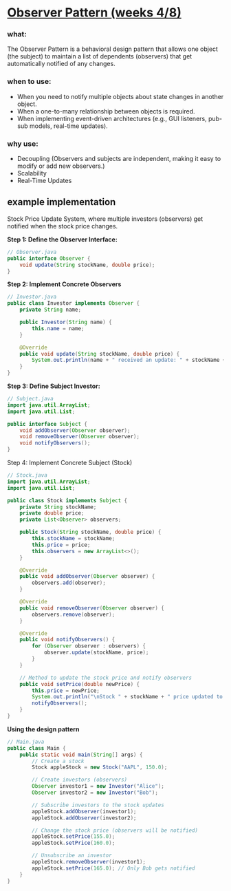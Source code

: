 # [Observer Pattern (weeks 4/8)](https://github.com/Khair9/Year-2-CompSci-Notes/blob/main/OOSE2/Design%20Patterns.md)
### what:
The Observer Pattern is a behavioral design pattern that allows one object (the subject) to maintain a list of dependents (observers) that get automatically notified of any changes.
### when to use:
- When you need to notify multiple objects about state changes in another object.
- When a one-to-many relationship between objects is required.
- When implementing event-driven architectures (e.g., GUI listeners, pub-sub models, real-time updates).

### why use:
- Decoupling (Observers and subjects are independent, making it easy to modify or add new observers.)
- Scalability
- Real-Time Updates
  
## example implementation
Stock Price Update System, where multiple investors (observers) get notified when the stock price changes.


**Step 1: Define the Observer Interface:**
```java
// Observer.java
public interface Observer {
    void update(String stockName, double price);
}
```
**Step 2: Implement Concrete Observers**
```java
// Investor.java
public class Investor implements Observer {
    private String name;

    public Investor(String name) {
        this.name = name;
    }

    @Override
    public void update(String stockName, double price) {
        System.out.println(name + " received an update: " + stockName + " is now $" + price);
    }
}

```
**Step 3: Define Subject Investor:**
```java
// Subject.java
import java.util.ArrayList;
import java.util.List;

public interface Subject {
    void addObserver(Observer observer);
    void removeObserver(Observer observer);
    void notifyObservers();
}
```

Step 4: Implement Concrete Subject (Stock)
```java
// Stock.java
import java.util.ArrayList;
import java.util.List;

public class Stock implements Subject {
    private String stockName;
    private double price;
    private List<Observer> observers;

    public Stock(String stockName, double price) {
        this.stockName = stockName;
        this.price = price;
        this.observers = new ArrayList<>();
    }

    @Override
    public void addObserver(Observer observer) {
        observers.add(observer);
    }

    @Override
    public void removeObserver(Observer observer) {
        observers.remove(observer);
    }

    @Override
    public void notifyObservers() {
        for (Observer observer : observers) {
            observer.update(stockName, price);
        }
    }

    // Method to update the stock price and notify observers
    public void setPrice(double newPrice) {
        this.price = newPrice;
        System.out.println("\nStock " + stockName + " price updated to $" + price);
        notifyObservers();
    }
}

```
**Using the design pattern**
```java
// Main.java
public class Main {
    public static void main(String[] args) {
        // Create a stock
        Stock appleStock = new Stock("AAPL", 150.0);

        // Create investors (observers)
        Observer investor1 = new Investor("Alice");
        Observer investor2 = new Investor("Bob");

        // Subscribe investors to the stock updates
        appleStock.addObserver(investor1);
        appleStock.addObserver(investor2);

        // Change the stock price (observers will be notified)
        appleStock.setPrice(155.0);
        appleStock.setPrice(160.0);

        // Unsubscribe an investor
        appleStock.removeObserver(investor1);
        appleStock.setPrice(165.0); // Only Bob gets notified
    }
}
```

